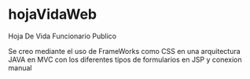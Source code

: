 # hojaVidaWeb
Hoja De Vida Funcionario Publico

Se creo mediante el uso de FrameWorks como CSS
en una arquitectura JAVA en MVC
con los diferentes tipos de formularios en JSP y conexion manual
